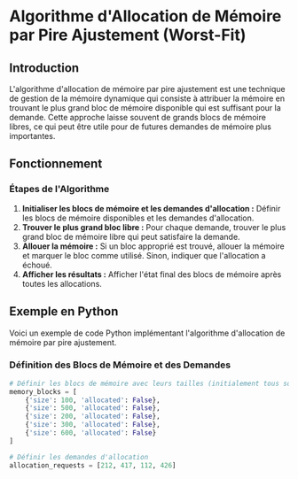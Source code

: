 # Algorithme d'Allocation de Mémoire par Pire Ajustement (Worst-Fit)

## Introduction

L'algorithme d'allocation de mémoire par pire ajustement est une technique de gestion de la mémoire dynamique qui consiste à attribuer la mémoire en trouvant le plus grand bloc de mémoire disponible qui est suffisant pour la demande. Cette approche laisse souvent de grands blocs de mémoire libres, ce qui peut être utile pour de futures demandes de mémoire plus importantes.

## Fonctionnement

### Étapes de l'Algorithme

1. **Initialiser les blocs de mémoire et les demandes d'allocation :** Définir les blocs de mémoire disponibles et les demandes d'allocation.
2. **Trouver le plus grand bloc libre :** Pour chaque demande, trouver le plus grand bloc de mémoire libre qui peut satisfaire la demande.
3. **Allouer la mémoire :** Si un bloc approprié est trouvé, allouer la mémoire et marquer le bloc comme utilisé. Sinon, indiquer que l'allocation a échoué.
4. **Afficher les résultats :** Afficher l'état final des blocs de mémoire après toutes les allocations.

## Exemple en Python

Voici un exemple de code Python implémentant l'algorithme d'allocation de mémoire par pire ajustement.

### Définition des Blocs de Mémoire et des Demandes

```python
# Définir les blocs de mémoire avec leurs tailles (initialement tous sont libres)
memory_blocks = [
    {'size': 100, 'allocated': False},
    {'size': 500, 'allocated': False},
    {'size': 200, 'allocated': False},
    {'size': 300, 'allocated': False},
    {'size': 600, 'allocated': False}
]

# Définir les demandes d'allocation
allocation_requests = [212, 417, 112, 426]
